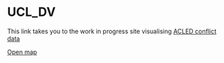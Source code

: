 # UCL_DV

This link takes you to the work in progress site visualising [ACLED conflict data](http://acleddata.com)

[Open map](Map_site_20200301_v1.0.html)
